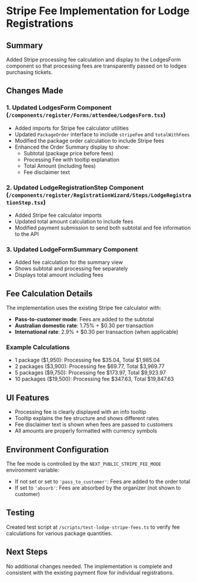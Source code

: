 # Stripe Fee Implementation for Lodge Registrations

## Summary
Added Stripe processing fee calculation and display to the LodgesForm component so that processing fees are transparently passed on to lodges purchasing tickets.

## Changes Made

### 1. Updated LodgesForm Component (`/components/register/Forms/attendee/LodgesForm.tsx`)
- Added imports for Stripe fee calculator utilities
- Updated `PackageOrder` interface to include `stripeFee` and `totalWithFees`
- Modified the package order calculation to include Stripe fees
- Enhanced the Order Summary display to show:
  - Subtotal (package price before fees)
  - Processing Fee with tooltip explanation
  - Total Amount (including fees)
  - Fee disclaimer text

### 2. Updated LodgeRegistrationStep Component (`/components/register/RegistrationWizard/Steps/LodgeRegistrationStep.tsx`)
- Added Stripe fee calculator imports
- Updated total amount calculation to include fees
- Modified payment submission to send both subtotal and fee information to the API

### 3. Updated LodgeFormSummary Component
- Added fee calculation for the summary view
- Shows subtotal and processing fee separately
- Displays total amount including fees

## Fee Calculation Details

The implementation uses the existing Stripe fee calculator with:
- **Pass-to-customer mode**: Fees are added to the subtotal
- **Australian domestic rate**: 1.75% + $0.30 per transaction
- **International rate**: 2.9% + $0.30 per transaction (when applicable)

### Example Calculations
- 1 package ($1,950): Processing fee $35.04, Total $1,985.04
- 2 packages ($3,900): Processing fee $69.77, Total $3,969.77
- 5 packages ($9,750): Processing fee $173.97, Total $9,923.97
- 10 packages ($19,500): Processing fee $347.63, Total $19,847.63

## UI Features
- Processing fee is clearly displayed with an info tooltip
- Tooltip explains the fee structure and shows different rates
- Fee disclaimer text is shown when fees are passed to customers
- All amounts are properly formatted with currency symbols

## Environment Configuration
The fee mode is controlled by the `NEXT_PUBLIC_STRIPE_FEE_MODE` environment variable:
- If not set or set to `'pass_to_customer'`: Fees are added to the order total
- If set to `'absorb'`: Fees are absorbed by the organizer (not shown to customer)

## Testing
Created test script at `/scripts/test-lodge-stripe-fees.ts` to verify fee calculations for various package quantities.

## Next Steps
No additional changes needed. The implementation is complete and consistent with the existing payment flow for individual registrations.